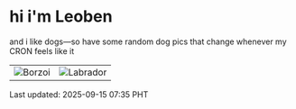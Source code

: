 # hi i'm Leoben

and i like dogs—so have some random dog pics that change whenever my CRON feels like it

|  |  |
|--------|----------|
| ![Borzoi](https://random-dog-vercel.vercel.app/api/random-borzoi?v=1757892931) | ![Labrador](https://random-dog-vercel.vercel.app/api/random-labrador?v=1757892931) |

Last updated: 2025-09-15 07:35 PHT
